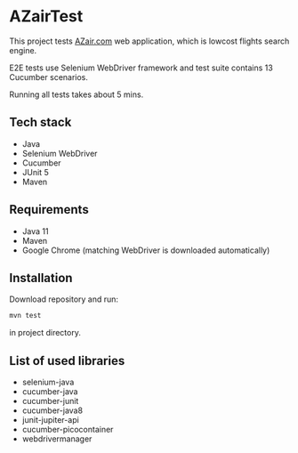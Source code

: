 # AZairTest

This project tests [AZair.com](https://www.azair.com) web application, which is lowcost flights search engine. 

E2E tests use Selenium WebDriver framework and test suite contains 13 Cucumber scenarios.

Running all tests takes about 5 mins.

## Tech stack

* Java
* Selenium WebDriver
* Cucumber
* JUnit 5
* Maven

## Requirements

* Java 11
* Maven
* Google Chrome (matching WebDriver is downloaded automatically)

## Installation

Download repository and run:

```bash
mvn test
```
in project directory.

## List of used libraries
* selenium-java
* cucumber-java
* cucumber-junit
* cucumber-java8
* junit-jupiter-api
* cucumber-picocontainer
* webdrivermanager

